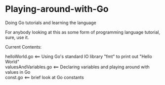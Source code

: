 # Playing-around-with-Go
Doing Go tutorials and learning the language

For anybody looking at this as some form of programming language tutorial, sure, use it.

Current Contents:

helloWorld.go <== Using Go's standard IO library "fmt" to print out "Hello World" <br>
valuesAndVariables.go <== Declaring variables and playing around with values in Go <br>
const.go <== brief look at Go constants <br>
